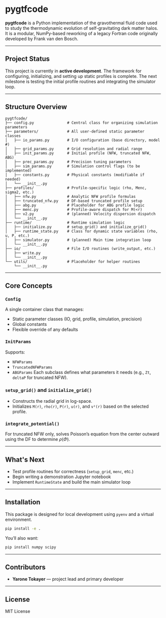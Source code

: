 # pygtfcode

**pygtfcode** is a Python implementation of the gravothermal fluid code used to study the thermodynamic evolution of self-gravitating dark matter halos. It is a modular, NumPy-based reworking of a legacy Fortran code originally developed by Frank van den Bosch.

---

## Project Status

This project is currently in **active development**. The framework for configuring, initializing, and setting up static profiles is complete. The next milestone is testing the initial profile routines and integrating the simulator loop.

---

## Structure Overview

```
pygtfcode/
├── config.py               # Central class for organizing simulation parameters
├── parameters/             # All user-defined static parameter classes
│   ├── io_params.py        # I/O configuration (base directory, model #)
│   ├── grid_params.py      # Grid resolution and radial range
│   ├── init_params.py      # Initial profile (NFW, truncated NFW, ABG)
│   ├── prec_params.py      # Precision tuning parameters
│   ├── sim_params.py       # Simulation control flags (to be implemented)
│   ├── constants.py        # Physical constants (modifiable if needed)
│   └── __init__.py
├── profiles/               # Profile-specific logic (rho, Menc, sigma2, etc.)
│   ├── nfw.py              # Analytic NFW profile formulas
│   ├── truncated_nfw.py    # DF-based truncated profile setup
│   ├── abg.py              # Placeholder for ABG profile logic
│   ├── menc.py             # Profile-aware dispatch for M(<r)
│   ├── v2.py               # (planned) Velocity dispersion dispatch
│   └── __init__.py
├── runtime/                # Runtime simulation logic
│   ├── initialize.py       # setup_grid() and initialize_grid()
│   ├── runtime_state.py    # Class for dynamic state variables (rho, u, P, etc.)
│   ├── simulator.py        # (planned) Main time integration loop
│   └── __init__.py
├── io/                     # File I/O routines (write_output, etc.)
│   ├── write.py
│   └── __init__.py
└── utils/                  # Placeholder for helper routines
    └── __init__.py
```

---

## Core Concepts

### `Config`

A single container class that manages:

* Static parameter classes (IO, grid, profile, simulation, precision)
* Global constants
* Flexible override of any defaults

### `InitParams`

Supports:

* `NFWParams`
* `TruncatedNFWParams`
* `ABGParams`
  Each subclass defines what parameters it needs (e.g., `Zt`, `deltaP` for truncated NFW).

### `setup_grid()` and `initialize_grid()`

* Constructs the radial grid in log-space.
* Initializes `M(r)`, `rho(r)`, `P(r)`, `u(r)`, and `v²(r)` based on the selected profile.

### `integrate_potential()`

For truncated NFW only, solves Poisson’s equation from the center outward using the DF to determine $\rho(\Phi)$.

---

## What's Next

* Test profile routines for correctness (`setup_grid`, `menc`, etc.)
* Begin writing a demonstration Jupyter notebook
* Implement `RuntimeState` and build the main simulator loop

---

## Installation

This package is designed for local development using `pyenv` and a virtual environment.

```bash
pip install -e .
```

You’ll also want:

```bash
pip install numpy scipy
```

---

## Contributors

* **Yarone Tokayer** — project lead and primary developer

---

## License

MIT License

